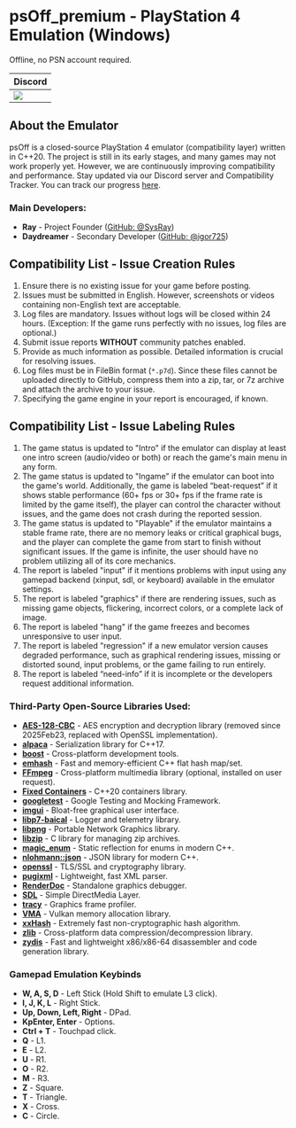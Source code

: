 # psOff_premium - PlayStation 4 Emulation (Windows)
Offline, no PSN account required.

<div align="center">
  
| Discord |
|---------|
| [<img src="https://img.shields.io/discord/1215784508708749322?color=5865F2&label=psOff emulator&logo=discord&logoColor=white"/>](https://discord.gg/Jd2AuBN6eW) |

</div>

## About the Emulator

psOff is a closed-source PlayStation 4 emulator (compatibility layer) written in C++20. The project is still in its early stages, and many games may not work properly yet. However, we are continuously improving compatibility and performance. Stay updated via our Discord server and Compatibility Tracker. You can track our progress [here](https://github.com/users/SysRay/projects/5).

### Main Developers:
- **Ray** - Project Founder ([GitHub: @SysRay](https://github.com/SysRay))
- **Daydreamer** - Secondary Developer ([GitHub: @igor725](https://github.com/igor725))

## Compatibility List - Issue Creation Rules
1. Ensure there is no existing issue for your game before posting.
2. Issues must be submitted in English. However, screenshots or videos containing non-English text are acceptable.
3. Log files are mandatory. Issues without logs will be closed within 24 hours. (Exception: If the game runs perfectly with no issues, log files are optional.)
4. Submit issue reports **WITHOUT** community patches enabled.
5. Provide as much information as possible. Detailed information is crucial for resolving issues.
6. Log files must be in FileBin format (`*.p7d`). Since these files cannot be uploaded directly to GitHub, compress them into a zip, tar, or 7z archive and attach the archive to your issue.
7. Specifying the game engine in your report is encouraged, if known.

## Compatibility List - Issue Labeling Rules
1. The game status is updated to "Intro" if the emulator can display at least one intro screen (audio/video or both) or reach the game's main menu in any form.
2. The game status is updated to "Ingame" if the emulator can boot into the game's world. Additionally, the game is labeled “beat-request” if it shows stable performance (60+ fps or 30+ fps if the frame rate is limited by the game itself), the player can control the character without issues, and the game does not crash during the reported session.
3. The game status is updated to "Playable" if the emulator maintains a stable frame rate, there are no memory leaks or critical graphical bugs, and the player can complete the game from start to finish without significant issues. If the game is infinite, the user should have no problem utilizing all of its core mechanics.
4. The report is labeled "input" if it mentions problems with input using any gamepad backend (xinput, sdl, or keyboard) available in the emulator settings.
5. The report is labeled "graphics" if there are rendering issues, such as missing game objects, flickering, incorrect colors, or a complete lack of image.
6. The report is labeled "hang" if the game freezes and becomes unresponsive to user input.
7. The report is labeled "regression" if a new emulator version causes degraded performance, such as graphical rendering issues, missing or distorted sound, input problems, or the game failing to run entirely.
8. The report is labeled “need-info” if it is incomplete or the developers request additional information.

### Third-Party Open-Source Libraries Used:
- **[AES-128-CBC](https://github.com/halloweeks/AES-128-CBC/blob/main/LICENSE)** - AES encryption and decryption library (removed since 2025Feb23, replaced with OpenSSL implementation).
- **[alpaca](https://github.com/p-ranav/alpaca/blob/master/LICENSE)** - Serialization library for C++17.
- **[boost](https://www.boost.org/users/license.html)** - Cross-platform development tools.
- **[emhash](https://github.com/ktprime/emhash/blob/master/LICENSE)** - Fast and memory-efficient C++ flat hash map/set.
- **[FFmpeg](https://www.ffmpeg.org/legal.html)** - Cross-platform multimedia library (optional, installed on user request).
- **[Fixed Containers](https://github.com/teslamotors/fixed-containers/blob/main/LICENSE)** - C++20 containers library.
- **[googletest](https://github.com/google/googletest/blob/main/LICENSE)** - Google Testing and Mocking Framework.
- **[imgui](https://github.com/ocornut/imgui/blob/master/LICENSE.txt)** - Bloat-free graphical user interface.
- **[libp7-baical](https://github.com/CMakePorts/libp7-baical/blob/cmake/LICENSE.md)** - Logger and telemetry library.
- **[libpng](https://github.com/pnggroup/libpng/blob/libpng16/LICENSE)** - Portable Network Graphics library.
- **[libzip](https://github.com/nih-at/libzip/blob/main/LICENSE)** - C library for managing zip archives.
- **[magic_enum](https://github.com/Neargye/magic_enum/blob/master/LICENSE)** - Static reflection for enums in modern C++.
- **[nlohmann::json](https://github.com/nlohmann/json/blob/develop/LICENSE.MIT)** - JSON library for modern C++.
- **[openssl](https://github.com/openssl/openssl/blob/master/LICENSE.txt)** - TLS/SSL and cryptography library.
- **[pugixml](https://github.com/zeux/pugixml/blob/master/LICENSE.md)** - Lightweight, fast XML parser.
- **[RenderDoc](https://github.com/baldurk/renderdoc/blob/v1.x/LICENSE.md)** - Standalone graphics debugger.
- **[SDL](https://github.com/libsdl-org/SDL/blob/main/LICENSE.txt)** - Simple DirectMedia Layer.
- **[tracy](https://github.com/wolfpld/tracy/blob/master/LICENSE)** - Graphics frame profiler.
- **[VMA](https://github.com/GPUOpen-LibrariesAndSDKs/VulkanMemoryAllocator/blob/master/LICENSE.txt)** - Vulkan memory allocation library.
- **[xxHash](https://github.com/Cyan4973/xxHash/blob/dev/LICENSE)** - Extremely fast non-cryptographic hash algorithm.
- **[zlib](https://www.zlib.net/zlib_license.html)** - Cross-platform data compression/decompression library.
- **[zydis](https://github.com/zyantific/zydis/blob/master/LICENSE)** - Fast and lightweight x86/x86-64 disassembler and code generation library.

### Gamepad Emulation Keybinds
- **W, A, S, D** - Left Stick (Hold Shift to emulate L3 click).
- **I, J, K, L** - Right Stick.
- **Up, Down, Left, Right** - DPad.
- **KpEnter, Enter** - Options.
- **Ctrl + T** - Touchpad click.
- **Q** - L1.
- **E** - L2.
- **U** - R1.
- **O** - R2.
- **M** - R3.
- **Z** - Square.
- **T** - Triangle.
- **X** - Cross.
- **C** - Circle.
